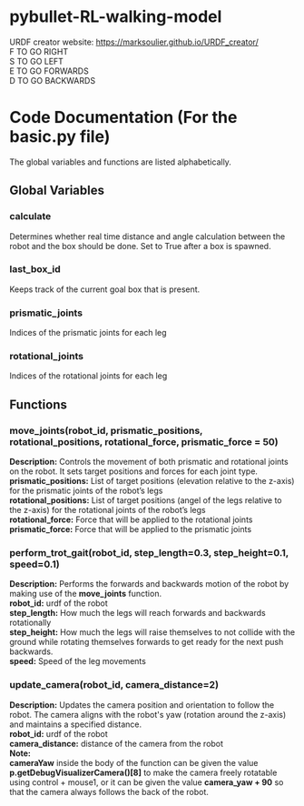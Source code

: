 # pybullet-RL-walking-model

URDF creator website: https://marksoulier.github.io/URDF_creator/  
F TO GO RIGHT           
S TO GO LEFT    
E TO GO FORWARDS  
D TO GO BACKWARDS  

# Code Documentation (For the basic.py file)
The global variables and functions are listed alphabetically.
## Global Variables
### calculate
Determines whether real time distance and angle calculation between the robot and the box should be done. Set to True after a box is spawned.
### last_box_id 
Keeps track of the current goal box that is present.
### prismatic_joints
Indices of the prismatic joints for each leg
### rotational_joints
Indices of the rotational joints for each leg

## Functions
### move_joints(robot_id, prismatic_positions, rotational_positions, rotational_force, prismatic_force = 50)
**Description:** Controls the movement of both prismatic and rotational joints on the robot. It sets target positions and forces for each joint type.  
**prismatic_positions:** List of target positions (elevation relative to the z-axis) for the prismatic joints of the robot’s legs  
**rotational_positions:** List of target positions (angel of the legs relative to the z-axis) for the rotational joints of the robot’s legs  
**rotational_force:** Force that will be applied to the rotational joints  
**prismatic_force:** Force that will be applied to the prismatic joints  

### perform_trot_gait(robot_id, step_length=0.3, step_height=0.1, speed=0.1)
**Description:** Performs the forwards and backwards motion of the robot by making use of the **move_joints** function.  
**robot_id:** urdf of the robot  
**step_length:** How much the legs will reach forwards and backwards rotationally  
**step_height:** How much the legs will raise themselves to not collide with the ground while rotating themselves forwards to get ready for the next push backwards.  
**speed:** Speed of the leg movements

### update_camera(robot_id, camera_distance=2)
**Description:** Updates the camera position and orientation to follow the robot. The camera aligns with the robot's yaw (rotation around the z-axis) and maintains a specified distance.  
**robot_id:** urdf of the robot  
**camera_distance:** distance of the camera from the robot  
**Note:**  
**cameraYaw** inside the body of the function can be given the value **p.getDebugVisualizerCamera()[8]** to make the camera freely rotatable using control + mouse1, or it can be given the value **camera_yaw + 90** so that the camera always follows the back of the robot.
